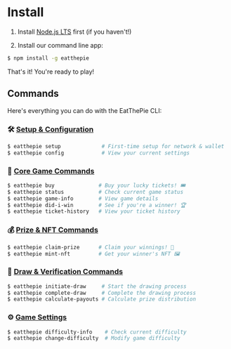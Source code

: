 # Install

1. Install [Node.js LTS](https://nodejs.org/) first (if you haven't!)

2. Install our command line app:

```sh
$ npm install -g eatthepie
```

That's it! You're ready to play!

## Commands

Here's everything you can do with the EatThePie CLI:

### 🛠️ [Setup & Configuration](command-line-app/setup.md)

```sh
$ eatthepie setup             # First-time setup for network & wallet
$ eatthepie config            # View your current settings
```

### 🎲 [Core Game Commands](command-line-app/core.md)

```sh
$ eatthepie buy              # Buy your lucky tickets! 🎟️
$ eatthepie status           # Check current game status
$ eatthepie game-info        # View game details
$ eatthepie did-i-win        # See if you're a winner! 🏆
$ eatthepie ticket-history   # View your ticket history
```

### 💰 [Prize & NFT Commands](command-line-app/prize.md)

```sh
$ eatthepie claim-prize      # Claim your winnings! 💸
$ eatthepie mint-nft         # Get your winner's NFT 🖼️
```

### 🎯 [Draw & Verification Commands](command-line-app/draw.md)

```sh
$ eatthepie initiate-draw     # Start the drawing process
$ eatthepie complete-draw     # Complete the drawing process
$ eatthepie calculate-payouts # Calculate prize distribution
```

### ⚙️ [Game Settings](command-line-app/settings.md)

```sh
$ eatthepie difficulty-info    # Check current difficulty
$ eatthepie change-difficulty  # Modify game difficulty
```
